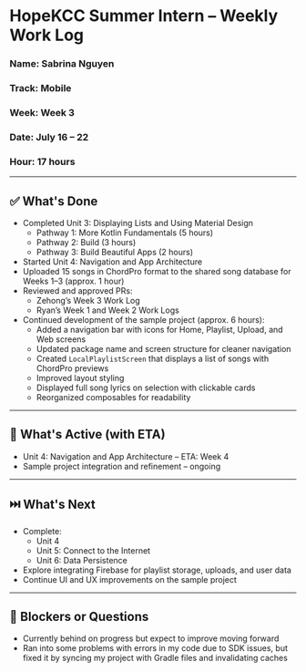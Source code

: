 # HopeKCC Summer Intern – Weekly Work Log

### Name: Sabrina Nguyen  
### Track: Mobile  
### Week: Week 3  
### Date: July 16 – 22  
### Hour: 17 hours  

---

## ✅ What's Done

- Completed Unit 3: Displaying Lists and Using Material Design  
    - Pathway 1: More Kotlin Fundamentals (5 hours)  
    - Pathway 2: Build (3 hours)  
    - Pathway 3: Build Beautiful Apps (2 hours)  
- Started Unit 4: Navigation and App Architecture  
- Uploaded 15 songs in ChordPro format to the shared song database for Weeks 1–3 (approx. 1 hour)  
- Reviewed and approved PRs:  
    - Zehong’s Week 3 Work Log  
    - Ryan’s Week 1 and Week 2 Work Logs  
- Continued development of the sample project (approx. 6 hours):  
    - Added a navigation bar with icons for Home, Playlist, Upload, and Web screens  
    - Updated package name and screen structure for cleaner navigation  
    - Created `LocalPlaylistScreen` that displays a list of songs with ChordPro previews  
    - Improved layout styling  
    - Displayed full song lyrics on selection with clickable cards  
    - Reorganized composables for readability  

---

## 🔄 What's Active (with ETA)

- Unit 4: Navigation and App Architecture – ETA: Week 4  
- Sample project integration and refinement – ongoing  

---

## ⏭️ What's Next

- Complete:  
    - Unit 4  
    - Unit 5: Connect to the Internet  
    - Unit 6: Data Persistence  
- Explore integrating Firebase for playlist storage, uploads, and user data  
- Continue UI and UX improvements on the sample project  

---

## 🛑 Blockers or Questions

- Currently behind on progress but expect to improve moving forward  
- Ran into some problems with errors in my code due to SDK issues, but fixed it by syncing my project with Gradle files and invalidating caches
